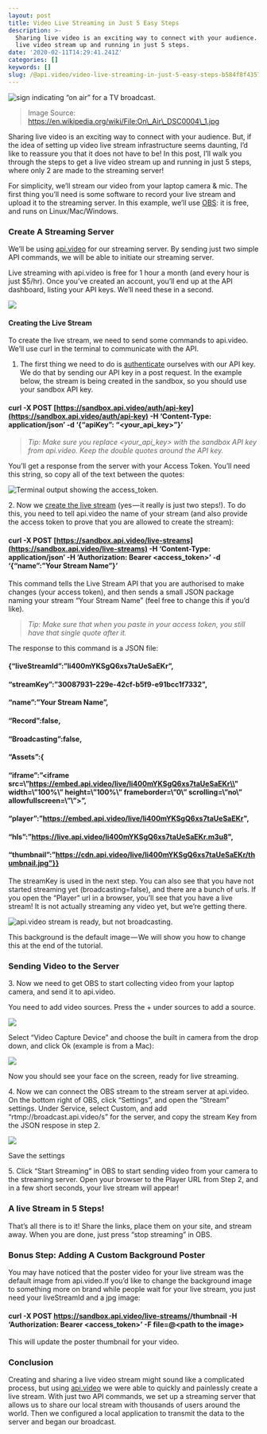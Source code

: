 ```yaml
---
layout: post
title: Video Live Streaming in Just 5 Easy Steps
description: >-
  Sharing live video is an exciting way to connect with your audience. Get a
  live video stream up and running in just 5 steps.
date: '2020-02-11T14:29:41.241Z'
categories: []
keywords: []
slug: /@api.video/video-live-streaming-in-just-5-easy-steps-b584f8f43576
---
```


<!--more-->

![sign indicating “on air” for a TV broadcast.](https://cdn-images-1.medium.com/max/800/1*pExgYeUUUfmva8r9PxcjhQ.jpeg)

> Image Source: https://en.wikipedia.org/wiki/File:On\_Air\_DSC0004\_1.jpg

Sharing live video is an exciting way to connect with your audience. But, if the idea of setting up video live stream infrastructure seems daunting, I’d like to reassure you that it does not have to be! In this post, I’ll walk you through the steps to get a live video stream up and running in just 5 steps, where only 2 are made to the streaming server!

For simplicity, we’ll stream our video from your laptop camera & mic. The first thing you’ll need is some software to record your live stream and upload it to the streaming server. In this example, we’ll use [OBS](https://obsproject.com/): it is free, and runs on Linux/Mac/Windows.

### Create A Streaming Server

We’ll be using [api.video](http://bit.ly/mediumlivestream) for our streaming server. By sending just two simple API commands, we will be able to initiate our streaming server.

Live streaming with api.video is free for 1 hour a month (and every hour is just $5/hr). Once you’ve created an account, you’ll end up at the API dashboard, listing your API keys. We’ll need these in a second.

![](https://cdn-images-1.medium.com/max/800/0*1InCYKThuHRkklHE)

#### Creating the Live Stream

To create the live stream, we need to send some commands to api.video. We’ll use curl in the terminal to communicate with the API.

1.  The first thing we need to do is [authenticate](https://docs.api.video/5.1/authentication/authenticate) ourselves with our API key. We do that by sending our API key in a post request. In the example below, the stream is being created in the sandbox, so you should use your sandbox API key.

#### curl -X POST [https://sandbox.api.video/auth/api-key](https://sandbox.api.video/auth/api-key) -H ‘Content-Type: application/json’ -d ‘{“apiKey”: “<your\_api\_key>”}’

> _Tip: Make sure you replace <your\_api\_key> with the sandbox API key from api.video. Keep the double quotes around the API key._

You’ll get a response from the server with your Access Token. You’ll need this string, so copy all of the text between the quotes:

![Terminal output showing the access_token.](https://cdn-images-1.medium.com/max/800/0*m6fgM6XyVaJtC7QX)

2\. Now we [create the live stream](http://bit.ly/31KyEDr) (yes — it really is just two steps!). To do this, you need to tell api.video the name of your stream (and also provide the access token to prove that you are allowed to create the stream):

#### curl -X POST [https://sandbox.api.video/live-streams](https://sandbox.api.video/live-streams) -H ‘Content-Type: application/json’ -H ‘Authorization: Bearer <access\_token>’ -d ‘{“name”:”Your Stream Name”}’

This command tells the Live Stream API that you are authorised to make changes (your access token), and then sends a small JSON package naming your stream “Your Stream Name” (feel free to change this if you’d like).

> _Tip: Make sure that when you paste in your access token, you still have that single quote after it._

The response to this command is a JSON file:

#### {“liveStreamId”:”li400mYKSgQ6xs7taUeSaEKr”,

#### “streamKey”:”30087931–229e-42cf-b5f9-e91bcc1f7332",

#### “name”:”Your Stream Name”,

#### “Record”:false,

#### “Broadcasting”:false,

#### “Assets”:{

#### “iframe”:”<iframe src=\\”https://embed.api.video/live/li400mYKSgQ6xs7taUeSaEKr\\" width=\\”100%\\” height=\\”100%\\” frameborder=\\”0\\” scrolling=\\”no\\” allowfullscreen=\\”\\”></iframe>”,

#### “player”:”https://embed.api.video/live/li400mYKSgQ6xs7taUeSaEKr",

#### “hls”:”https://live.api.video/li400mYKSgQ6xs7taUeSaEKr.m3u8",

#### “thumbnail”:”https://cdn.api.video/live/li400mYKSgQ6xs7taUeSaEKr/thumbnail.jpg"}}

The streamKey is used in the next step. You can also see that you have not started streaming yet (broadcasting=false), and there are a bunch of urls. If you open the “Player” url in a browser, you’ll see that you have a live stream! It is not actually streaming any video yet, but we’re getting there.

![api.video stream is ready, but not broadcasting.](https://cdn-images-1.medium.com/max/800/0*HVsuD7Yc4DJjELFR)

This background is the default image — We will show you how to change this at the end of the tutorial.

### Sending Video to the Server

3\. Now we need to get OBS to start collecting video from your laptop camera, and send it to api.video.

You need to add video sources. Press the + under sources to add a source.

![](https://cdn-images-1.medium.com/max/800/0*fAgNd_uOehtxexli)

Select “Video Capture Device” and choose the built in camera from the drop down, and click Ok (example is from a Mac):

![](https://cdn-images-1.medium.com/max/800/0*tQ2vtg7UTw8gquaI)

Now you should see your face on the screen, ready for live streaming.

4\. Now we can connect the OBS stream to the stream server at api.video. On the bottom right of OBS, click “Settings”, and open the “Stream” settings. Under Service, select Custom, and add “rtmp://broadcast.api.video/s” for the server, and copy the stream Key from the JSON respose in step 2.

![](https://cdn-images-1.medium.com/max/800/0*XD-xXCSPzAhKblkr)

Save the settings

5\. Click “Start Streaming” in OBS to start sending video from your camera to the streaming server. Open your browser to the Player URL from Step 2, and in a few short seconds, your live stream will appear!

### A live Stream in 5 Steps!

That’s all there is to it! Share the links, place them on your site, and stream away. When you are done, just press “stop streaming” in OBS.

### Bonus Step: Adding A Custom Background Poster

You may have noticed that the poster video for your live stream was the default image from api.video.If you’d like to change the background image to something more on brand while people wait for your live stream, you just need your liveStreamId and a jpg image:

#### curl -X POST https://sandbox.api.video/live-streams/<liveStreamId>/thumbnail -H ‘Authorization: Bearer <access\_token>’ -F file=@<path to the image>

This will update the poster thumbnail for your video.

### Conclusion

Creating and sharing a live video stream might sound like a complicated process, but using [api.video](http://bit.ly/mediumlivestream) we were able to quickly and painlessly create a live stream. With just two API commands, we set up a streaming server that allows us to share our local stream with thousands of users around the world. Then we configured a local application to transmit the data to the server and began our broadcast.